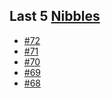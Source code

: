 ## Last 5 [Nibbles](https://nibbles.dev)
<!-- NIBBLE:START -->
- [#72](https://www.nibbles.dev/p/72)
- [#71](https://www.nibbles.dev/p/71)
- [#70](https://www.nibbles.dev/p/70)
- [#69](https://www.nibbles.dev/p/69)
- [#68](https://www.nibbles.dev/p/68)
<!-- NIBBLE:END -->
